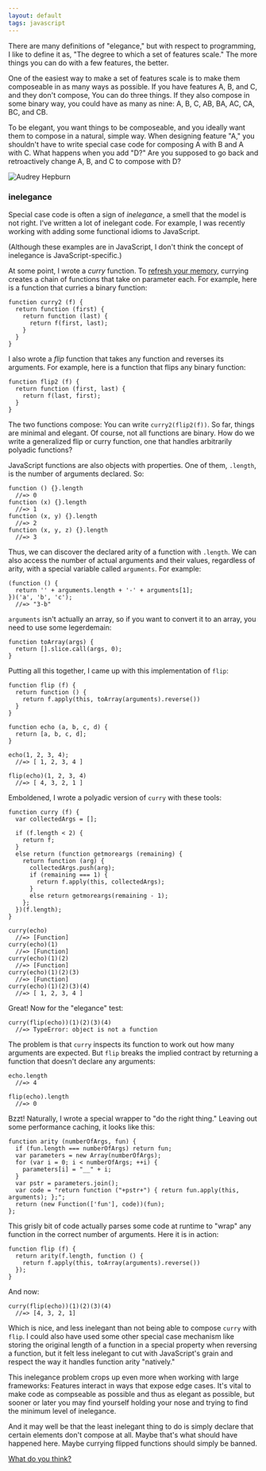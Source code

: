 ```yaml
---
layout: default
tags: javascript
---
```


There are many definitions of "elegance," but with respect to programming, I like to define it as, "The degree to which a set of features scale." The more things you can do with a few features, the better.

One of the easiest way to make a set of features scale is to make them composeable in as many ways as possible. If you have features A, B, and C, and they don't compose, You can do three things. If they also compose in some binary way, you could have as many as nine: A, B, C, AB, BA, AC, CA, BC, and CB.

To be elegant, you want things to be composeable, and you ideally want them to compose in a natural, simple way. When designing feature "A," you shouldn't have to write special case code for composing A with B and A with C. What happens when you add "D?" Are you supposed to go back and retroactively change A, B, and C to compose with D?

![Audrey Hepburn](/assets/images/audrey.jpg)

### inelegance

Special case code is often a sign of *inelegance*, a smell that the model is not right. I've written a lot of inelegant code. For example, I was recently working with adding some functional idioms to JavaScript.

(Although these examples are in JavaScript, I don't think the concept of inelegance is JavaScript-specific.)

At some point, I wrote a *curry* function. To [refresh your memory][cpa], currying creates a chain of functions that take on parameter each. For example, here is a function that curries a binary function:

    function curry2 (f) {
      return function (first) {
        return function (last) {
          return f(first, last);
        }
      }
    }

[cpa]: http://raganwald.com/2013/03/07/currying-and-partial-application.html "What's the difference between Currying and Partial Application?"

I also wrote a *flip* function that takes any function and reverses its arguments. For example, here is a function that flips any binary function:

    function flip2 (f) {
      return function (first, last) {
        return f(last, first);
      }
    }
    
The two functions compose: You can write `curry2(flip2(f))`. So far, things are minimal and elegant. Of course, not all functions are binary. How do we write a generalized flip or curry function, one that handles arbitrarily polyadic functions?

JavaScript functions are also objects with properties. One of them, `.length`, is the number of arguments declared. So:

    function () {}.length
      //=> 0
    function (x) {}.length
      //=> 1
    function (x, y) {}.length
      //=> 2
    function (x, y, z) {}.length
      //=> 3
      
Thus, we can discover the declared arity of a function with `.length`. We can also access the number of actual arguments and their values, regardless of arity, with a special variable called `arguments`. For example:

    (function () {
      return '' + arguments.length + '-' + arguments[1];
    })('a', 'b', 'c');
      //=> "3-b"
      
`arguments` isn't actually an array, so if you want to convert it to an array, you need to use some legerdemain:

    function toArray(args) {
      return [].slice.call(args, 0);
    }
      
Putting all this together, I came up with this implementation of `flip`:

    function flip (f) {
      return function () {
        return f.apply(this, toArray(arguments).reverse())
      }
    }
    
    function echo (a, b, c, d) {
      return [a, b, c, d];
    }
    
    echo(1, 2, 3, 4);
      //=> [ 1, 2, 3, 4 ]
      
    flip(echo)(1, 2, 3, 4)
      //=> [ 4, 3, 2, 1 ]
      
Emboldened, I wrote a polyadic version of `curry` with these tools:

    function curry (f) {
      var collectedArgs = [];
      
      if (f.length < 2) {
        return f;
      }
      else return (function getmoreargs (remaining) {
        return function (arg) {
          collectedArgs.push(arg);
          if (remaining === 1) {
            return f.apply(this, collectedArgs);
          }
          else return getmoreargs(remaining - 1);
        };
      })(f.length);
    }
    
    curry(echo)
      //=> [Function]
    curry(echo)(1)
      //=> [Function]
    curry(echo)(1)(2)
      //=> [Function]
    curry(echo)(1)(2)(3)
      //=> [Function]
    curry(echo)(1)(2)(3)(4)
      //=> [ 1, 2, 3, 4 ]
      
Great! Now for the "elegance" test:

    curry(flip(echo))(1)(2)(3)(4)
      //=> TypeError: object is not a function
      
The problem is that `curry` inspects its function to work out how many arguments are expected. But `flip` breaks the implied contract by returning a function that doesn't declare any arguments:

    echo.length
      //=> 4
      
    flip(echo).length
      //=> 0
      
Bzzt! Naturally, I wrote a special wrapper to "do the right thing." Leaving out some performance caching, it looks like this:

    function arity (numberOfArgs, fun) {
      if (fun.length === numberOfArgs) return fun;
      var parameters = new Array(numberOfArgs);
      for (var i = 0; i < numberOfArgs; ++i) {
        parameters[i] = "__" + i;
      }
      var pstr = parameters.join();
      var code = "return function ("+pstr+") { return fun.apply(this, arguments); };";
      return (new Function(['fun'], code))(fun);
    };
    
This grisly bit of code actually parses some code at runtime to "wrap" any function in the correct number of arguments. Here it is in action:

    function flip (f) {
      return arity(f.length, function () {
        return f.apply(this, toArray(arguments).reverse())
      });
    }

And now:

    curry(flip(echo))(1)(2)(3)(4)
      //=> [4, 3, 2, 1]
      
Which is nice, and less inelegant than not being able to compose `curry` with `flip`. I could also have used some other special case mechanism like storing the original length of a function in a special property when reversing a function, but it felt less inelegant to cut with JavaScript's grain and respect the way it handles function arity "natively."

This inelegance problem crops up even more when working with large frameworks: Features interact in ways that expose edge cases. It's vital to make code as compseable as possible and thus as elegant as possible, but sooner or later you may find yourself holding your nose and trying to find the minimum level of inelegance.

And it may well be that the least inelegant thing to do is simply declare that certain elements don't compose at all. Maybe that's what should have happened here. Maybe currying flipped functions should simply be banned.

[What do you think?](http://www.reddit.com/r/javascript/comments/1e0gzp/inelegance/ "Discuss on /r/javascript")